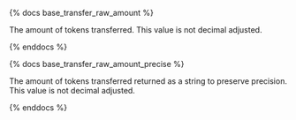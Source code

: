 {% docs base_transfer_raw_amount %}

The amount of tokens transferred. This value is not decimal adjusted. 

{% enddocs %}

{% docs base_transfer_raw_amount_precise %}

The amount of tokens transferred returned as a string to preserve precision. This value is not decimal adjusted.

{% enddocs %}